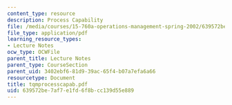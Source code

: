 ```yaml
---
content_type: resource
description: Process Capability
file: /media/courses/15-760a-operations-management-spring-2002/639572be7af7e1fd6f8bcc139d55e889_tqmprocesscapab.pdf
file_type: application/pdf
learning_resource_types:
- Lecture Notes
ocw_type: OCWFile
parent_title: Lecture Notes
parent_type: CourseSection
parent_uid: 3402ebf6-81d9-39ac-65f4-b07a7efa6a66
resourcetype: Document
title: tqmprocesscapab.pdf
uid: 639572be-7af7-e1fd-6f8b-cc139d55e889
---
```


